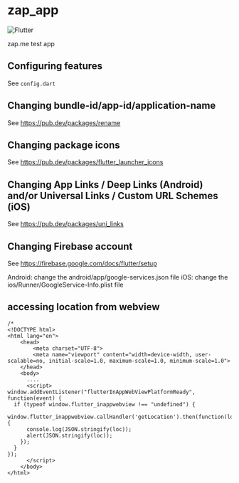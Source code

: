 # zap_app

![Flutter](https://github.com/zap-me/zapm_app/workflows/Flutter/badge.svg)

zap.me test app

## Configuring features

See `config.dart`

## Changing bundle-id/app-id/application-name

See https://pub.dev/packages/rename

## Changing package icons

See https://pub.dev/packages/flutter_launcher_icons

## Changing App Links / Deep Links (Android) and/or Universal Links / Custom URL Schemes (iOS)

See https://pub.dev/packages/uni_links

## Changing Firebase account

See https://firebase.google.com/docs/flutter/setup

Android: change the android/app/google-services.json file
iOS: change the ios/Runner/GoogleService-Info.plist file

## accessing location from webview

```
/*
<!DOCTYPE html>
<html lang="en">
    <head>
        <meta charset="UTF-8">
        <meta name="viewport" content="width=device-width, user-scalable=no, initial-scale=1.0, maximum-scale=1.0, minimum-scale=1.0">
    </head>
    <body>
      ....
      <script>
window.addEventListener("flutterInAppWebViewPlatformReady", function(event) {
  if (typeof window.flutter_inappwebview !== "undefined") {
    window.flutter_inappwebview.callHandler('getLocation').then(function(loc) {
      console.log(JSON.stringify(loc));
      alert(JSON.stringify(loc));
    });
  }
});
      </script>
    </body>
</html>
```